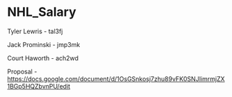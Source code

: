 # NHL_Salary

Tyler Lewris - tal3fj

Jack Prominski - jmp3mk

Court Haworth - ach2wd

Proposal - https://docs.google.com/document/d/1OsGSnkosj7zhu89vFK0SNJIimrmjZX1BGp5HQZbvnPU/edit

